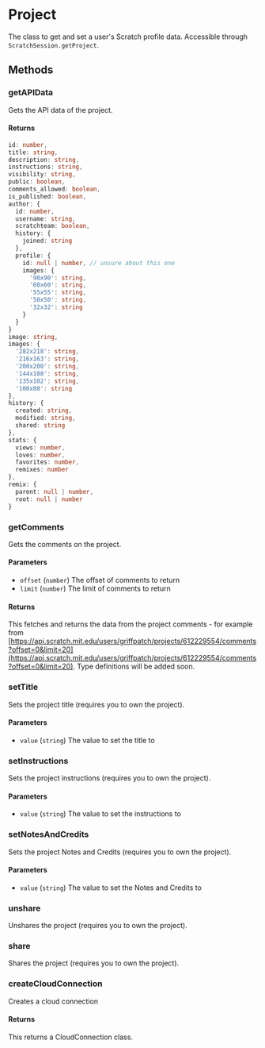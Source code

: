 # Project
The class to get and set a user's Scratch profile data. Accessible through `ScratchSession.getProject`.
## Methods
### getAPIData
Gets the API data of the project.
#### Returns
```ts
id: number,
title: string,
description: string,
instructions: string,
visibility: string,
public: boolean,
comments_allowed: boolean,
is_published: boolean,
author: {
  id: number,
  username: string,
  scratchteam: boolean,
  history: {
    joined: string
  },
  profile: {
    id: null | number, // unsure about this one
    images: {
      '90x90': string,
      '60x60': string,
      '55x55': string,
      '50x50': string,
      '32x32': string
    }
  }
}
image: string,
images: {
  '282x218': string,
  '216x163': string,
  '200x200': string,
  '144x108': string,
  '135x102': string,
  '100x80': string
},
history: {
  created: string,
  modified: string,
  shared: string
},
stats: {
  views: number,
  loves: number,
  favorites: number,
  remixes: number
},
remix: {
  parent: null | number,
  root: null | number
}
```

### getComments
Gets the comments on the project.
#### Parameters
- `offset` (`number`) The offset of comments to return
- `limit` (`number`) The limit of comments to return
#### Returns
This fetches and returns the data from the project comments - for example from [https://api.scratch.mit.edu/users/griffpatch/projects/612229554/comments?offset=0&limit=20](https://api.scratch.mit.edu/users/griffpatch/projects/612229554/comments?offset=0&limit=20). Type definitions will be added soon.

### setTitle
Sets the project title (requires you to own the project).
#### Parameters
- `value` (`string`) The value to set the title to

### setInstructions
Sets the project instructions (requires you to own the project).
#### Parameters
- `value` (`string`) The value to set the instructions to

### setNotesAndCredits
Sets the project Notes and Credits (requires you to own the project).
#### Parameters
- `value` (`string`) The value to set the Notes and Credits to

### unshare
Unshares the project (requires you to own the project).

### share
Shares the project (requires you to own the project).

### createCloudConnection
Creates a cloud connection
#### Returns
This returns a CloudConnection class.
